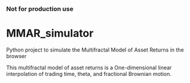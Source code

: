 ### Not for production use

# MMAR_simulator
Python project to simulate the Multifractal Model of Asset Returns in the browser

This multifractal model of asset returns is a One-dimensional linear interpolation of trading time, theta, and fractional Brownian motion.
